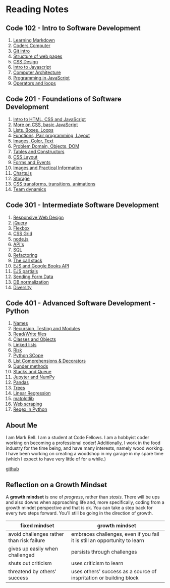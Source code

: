 # Reading Notes

## __Code 102__ - Intro to Software Development

1. [Learning Markdown](102/learning_markdown.md)
1. [Coders Computer](102/coders_computer.md)
1. [Git intro](102/git.md)
1. [Structure of web pages](102/structure_web_pages)
1. [CSS Design](102/css_design.md)
1. [Intro to Javascript](102/javascript.md)
1. [Computer Architecture](102/computer_architecture.md)
1. [Programming in JavaScript](102/programming_js.md)
1. [Operators and loops](102/operators_loops.md)

## __Code 201__ - Foundations of Software Development

1. [Intro to HTML, CSS and JavaScript](201/class-01.md)
1. [More on CSS, basic JavaScript](201/class-02.md)
1. [Lists, Boxes, Loops](201/class-03.md)
1. [Functions, Pair programming, Layout](201/class-04.md)
1. [Images, Color, Text](201/class-05.md)
1. [Problem Domain, Objects, DOM](201/class-06.md)
1. [Tables and Constructors](201/class-07.md)
1. [CSS Layout](201/class-08.md)
1. [Forms and Events](201/class-09.md)
1. [Images and Practical Information](201/class-11.md)
1. [Charts.js](201/class-12.md)
1. [Storage](201/class-13.md)
1. [CSS transforms, transitions, animations](201/class-14.md)
1. [Team dynamics](201/class-14b.md)

## __Code 301__ - Intermediate Software Development

1. [Responsive Web Design](301/class-01.md)
1. [jQuery](301/class-02.md)
1. [Flexbox](301/class-03.md)
1. [CSS Grid](301/class-04.md)
1. [node.js](301/class-06.md)
1. [API's](301/class-07.md)
1. [SQL](301/class-08.md)
1. [Refactoring](301/class-09.md)
1. [The call stack](301/class-10.md)
1. [EJS and Google Books API](301/class-11.md)
1. [EJS partials](301/class-12.md)
1. [Sending Form Data](301/class-13.md)
1. [DB normalization](301/class-14.md)
1. [Diversity](301/class-15.md)

## __Code 401__ - Advanced Software Development - Python

1. [Names](401/class-01.md)
1. [Recursion, Testing and Modules](401/class-02.md)
1. [Read/Write files](401/class-03.md)
1. [Classes and Objects](401/class-04.md)
1. [Linked lists](401/class-05.md)
1. [Risk](401/class-06.md)
1. [Python SCope](401/class-07.md)
1. [List Comprehensions & Decorators](401/class-08.md)
1. [Dunder methods](401/class-09.md)
1. [Stacks and Queue](401/class-10.md)
1. [Jupyter and NumPy](401/class-11.md)
1. [Pandas](401/class-12.md)
1. [Trees](401/class-13.md)
1. [Linear Regression](401/class-14.md)
1. [matplotlib](401/class-15.md)
1. [Web scraping](401/class-16.md)
1. [Regex in Python](401/class-17.md)

## About Me

I am Mark Bell. I am a student at Code Fellows.
I am a hobbyist coder working on becoming a professional coder!
Additionally, I work in the food industry for the time being, and have many interests, namely wood working. I have been working on creating a woodshop in my garage in my spare time (which I expect to have very little of for a while.)

[github](https://github.com/skrambelled)

## Reflection on a Growth Mindset

A **growth mindset** is one of _progress_, rather than _stasis_. There will be ups and also downs when approaching life and, more specifically, coding from a growth mindet perspective and that is ok. You can take a step back for every two steps forward. You'll still be going in the direction of growth.

fixed mindset | growth mindset
------------- | --------------
avoid challenges rather than risk failure | embraces challenges, even if you fail it is still an opportunity to learn
gives up easily when challenged | persists through challenges
shuts out criticism | uses criticism to learn
threatend by others' success | uses others' success as a source of inspritation or building block
